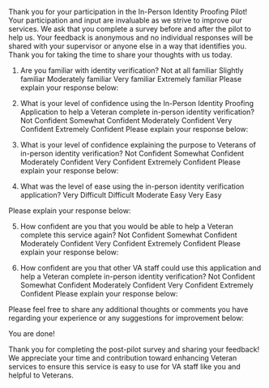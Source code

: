 Thank you for your participation in the In-Person Identity Proofing Pilot! Your participation and input are invaluable as we strive to improve our services. We ask that you complete a survey before and after the pilot to help us. Your feedback is anonymous and no individual responses will be shared with your supervisor or anyone else in a way that identifies you. Thank you for taking the time to share your thoughts with us today. 

1. Are you familiar with identity verification? 
Not at all familiar
Slightly familiar
Moderately familiar
Very familiar
Extremely familiar
Please explain your response below:





2. What is your level of confidence using the In-Person Identity Proofing Application to help a Veteran complete in-person identity verification? 
Not Confident
Somewhat Confident
Moderately Confident
Very Confident
Extremely Confident
Please explain your response below:




3. What is your level of confidence explaining the purpose to Veterans of in-person identity verification?
Not Confident
Somewhat Confident
Moderately Confident
Very Confident
Extremely Confident
Please explain your response below:





4. What was the level of ease using the in-person identity verification application?
Very Difficult
Difficult
Moderate
Easy
Very Easy

Please explain your response below:





5. How confident are you that you would be able to help a Veteran complete this service again? 
Not Confident
Somewhat Confident
Moderately Confident
Very Confident
Extremely Confident
Please explain your response below:




6. How confident are you that other VA staff could use this application and help a Veteran complete in-person identity verification?
Not Confident
Somewhat Confident
Moderately Confident
Very Confident
Extremely Confident
Please explain your response below:





Please feel free to share any additional thoughts or comments you have regarding your experience or any suggestions for improvement below:





You are done!

Thank you for completing the post-pilot survey and sharing your feedback! We appreciate your time and contribution toward enhancing  Veteran services to ensure this service is easy to use for VA staff like you and helpful to Veterans. 

